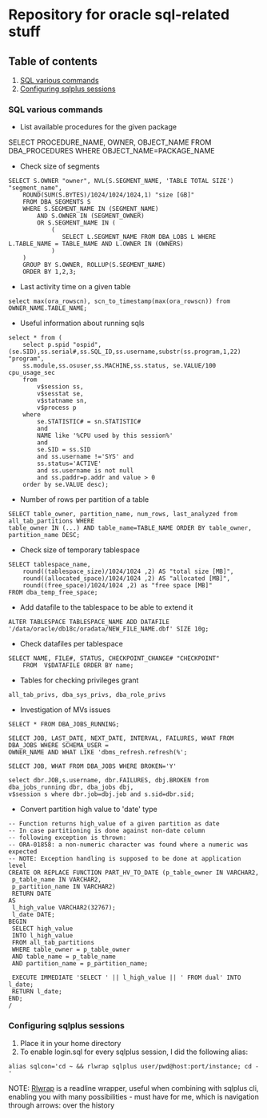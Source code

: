 # Repository for oracle sql-related stuff

## Table of contents
1. [SQL various commands](#sql-various-commands)
2. [Configuring sqlplus sessions](#configuring-sqlplus-sessions)

### SQL various commands

* List available procedures for the given package

SELECT PROCEDURE_NAME, OWNER, OBJECT_NAME FROM DBA_PROCEDURES WHERE OBJECT_NAME=PACKAGE_NAME

* Check size of segments
~~~
SELECT S.OWNER "owner", NVL(S.SEGMENT_NAME, 'TABLE TOTAL SIZE') "segment_name",
    ROUND(SUM(S.BYTES)/1024/1024/1024,1) "size [GB]"
    FROM DBA_SEGMENTS S
    WHERE S.SEGMENT_NAME IN (SEGMENT_NAME)
        AND S.OWNER IN (SEGMENT_OWNER)
        OR S.SEGMENT_NAME IN (
            (
               SELECT L.SEGMENT_NAME FROM DBA_LOBS L WHERE L.TABLE_NAME = TABLE_NAME AND L.OWNER IN (OWNERS)
            )
    )
    GROUP BY S.OWNER, ROLLUP(S.SEGMENT_NAME)
    ORDER BY 1,2,3;
~~~

* Last activity time on a given table
~~~
select max(ora_rowscn), scn_to_timestamp(max(ora_rowscn)) from OWNER_NAME.TABLE_NAME;
~~~

* Useful information about running sqls
~~~
select * from (
    select p.spid "ospid", (se.SID),ss.serial#,ss.SQL_ID,ss.username,substr(ss.program,1,22) "program",
    ss.module,ss.osuser,ss.MACHINE,ss.status, se.VALUE/100 cpu_usage_sec
    from
        v$session ss,
        v$sesstat se,
        v$statname sn,
        v$process p
    where
        se.STATISTIC# = sn.STATISTIC#
        and
        NAME like '%CPU used by this session%'
        and
        se.SID = ss.SID
        and ss.username !='SYS' and
        ss.status='ACTIVE'
        and ss.username is not null
        and ss.paddr=p.addr and value > 0
    order by se.VALUE desc);
~~~

* Number of rows per partition of a table
~~~
SELECT table_owner, partition_name, num_rows, last_analyzed from all_tab_partitions WHERE
table_owner IN (...) AND table_name=TABLE_NAME ORDER BY table_owner, partition_name DESC;

~~~

* Check size of temporary tablespace
~~~
SELECT tablespace_name,
    round((tablespace_size)/1024/1024 ,2) AS "total size [MB]",
    round((allocated_space)/1024/1024 ,2) AS "allocated [MB]",
    round((free_space)/1024/1024 ,2) as "free space [MB]"
FROM dba_temp_free_space;
~~~

* Add datafile to the tablespace to be able to extend it
~~~
ALTER TABLESPACE TABLESPACE_NAME ADD DATAFILE '/data/oracle/db18c/oradata/NEW_FILE_NAME.dbf' SIZE 10g;
~~~

* Check datafiles per tablespace
~~~
SELECT NAME, FILE#, STATUS, CHECKPOINT_CHANGE# "CHECKPOINT"
    FROM  V$DATAFILE ORDER BY name;
~~~

* Tables for checking privileges grant
~~~
all_tab_privs, dba_sys_privs, dba_role_privs
~~~

* Investigation of MVs issues
~~~
SELECT * FROM DBA_JOBS_RUNNING;

SELECT JOB, LAST_DATE, NEXT_DATE, INTERVAL, FAILURES, WHAT FROM DBA_JOBS WHERE SCHEMA_USER =
OWNER_NAME AND WHAT LIKE 'dbms_refresh.refresh(%';

SELECT JOB, WHAT FROM DBA_JOBS WHERE BROKEN='Y'

select dbr.JOB,s.username, dbr.FAILURES, dbj.BROKEN from dba_jobs_running dbr, dba_jobs dbj,
v$session s where dbr.job=dbj.job and s.sid=dbr.sid;
~~~

* Convert partition high value to 'date' type
~~~
-- Function returns high_value of a given partition as date
-- In case partitioning is done against non-date column 
-- following exception is thrown:
-- ORA-01858: a non-numeric character was found where a numeric was expected
-- NOTE: Exception handling is supposed to be done at application level
CREATE OR REPLACE FUNCTION PART_HV_TO_DATE (p_table_owner IN VARCHAR2,
 p_table_name IN VARCHAR2,
 p_partition_name IN VARCHAR2)
 RETURN DATE
AS
 l_high_value VARCHAR2(32767);
 l_date DATE;
BEGIN
 SELECT high_value
 INTO l_high_value
 FROM all_tab_partitions
 WHERE table_owner = p_table_owner
 AND table_name = p_table_name
 AND partition_name = p_partition_name;

 EXECUTE IMMEDIATE 'SELECT ' || l_high_value || ' FROM dual' INTO l_date;
 RETURN l_date;
END;
/
~~~



### Configuring sqlplus sessions

1. Place it in your home directory
2. To enable login.sql for every sqlplus session, I did the following alias:
~~~
alias sqlcon='cd ~ && rlwrap sqlplus user/pwd@host:port/instance; cd -'
~~~
NOTE: [Rlwrap](https://github.com/hanslub42/rlwrap) is a readline wrapper, useful when combining
with sqlplus cli, enabling you with many possibilities - must have for me, which is navigation through arrows: over the history
